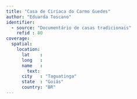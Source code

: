 ```yaml
---
title: "Casa de Ciríaca do Carmo Guedes"
author: "Eduarda Toscano"
identifier:
  - source: "Documentário de casas tradicionais"
    refid : 80
coverage:
  spatial:
    location:
      lat    :
      long   :
      name   :
        text:
      city   : "Taguatinga"
      state  : "Goiás"
      country: "BR"
---
```


